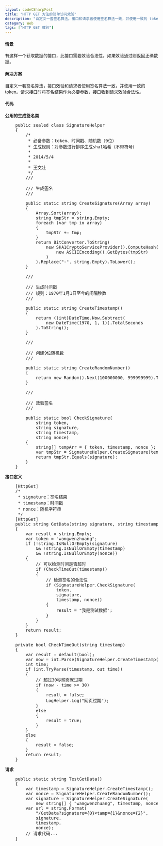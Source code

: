 ```yaml
---
layout: codeCSharpPost
title: "HTTP GET 方法的简单访问效验"
description: "自定义一套签名算法，接口和请求者使用签名算法一致，并使用一致的 token。请求接口时将签名结果作为必要参数，接口收到请求效验签名合法性。"
category: Web
tags: ["HTTP GET 效验"]
---
```


#### 情景 ####

有这样一个获取数据的接口，此接口需要效验合法性，如果效验通过则返回正确数据。

#### 解决方案 ####

自定义一套签名算法，接口效验和请求者使用签名算法一致，并使用一致的 token。请求接口时将签名结果作为必要参数，接口收到请求效验合法性。

#### 代码 ####

**公用的生成签名类**

<pre class="brush: csharp;">
    public sealed class SignatureHelper
    {
        /*
         * 必备参数：token、时间戳、随机数（9位）
         * 生成规则：对参数进行排序生成sha1哈希（不带符号）
         *
         * 2014/5/4
         *
         * 王文壮
         */
        /// <summary>
        /// 生成签名
        /// </summary>
        public static string CreateSignature(Array array)
        {
            Array.Sort(array);
            string tmpStr = string.Empty;
            foreach (var tmp in array)
            {
                tmpStr += tmp;
            }
            return BitConverter.ToString(
                new SHA1CryptoServiceProvider().ComputeHash(
                    new ASCIIEncoding().GetBytes(tmpStr)
                )
            ).Replace("-", string.Empty).ToLower();
        }

        /// <summary>
        /// 生成时间戳
        /// 规则：1970年1月1日至今的间隔秒数
        /// </summary>
        public static string CreateTimestamp()
        {
            return ((int)DateTime.Now.Subtract(
                new DateTime(1970, 1, 1)).TotalSeconds
            ).ToString();
        }

        /// <summary>
        /// 创建9位随机数
        /// </summary>
        public static string CreateRandomNumber()
        {
            return new Random().Next(100000000, 999999999).ToString();
        }

        /// <summary>
        /// 效验签名
        /// </summary>
        public static bool CheckSignature(
            string token,
            string signature,
            string timestamp,
            string nonce)
        {
            string[] tempArr = { token, timestamp, nonce };
            var tmpStr = SignatureHelper.CreateSignature(tempArr);
            return tmpStr.Equals(signature);
        }
    }
</pre>

**接口定义**

<pre class="brush: csharp;">
    [HttpGet]
    /*
     * signature：签名结果
     * timestamp：时间戳
     * nonce：随机字符串
     */
    [HttpGet]
    public string GetData(string signature, string timestamp, string nonce)
    {
        var result = string.Empty;
        var token = "wangwenzhuang";
        if (!string.IsNullOrEmpty(signature)
            && !string.IsNullOrEmpty(timestamp)
            && !string.IsNullOrEmpty(nonce))
        {
            // 可以检测时间是否超时
            if (CheckTimeOut(timestamp))
            {
                // 检测签名的合法性
                if (SignatureHelper.CheckSignature(
                    token,
                    signature,
                    timestamp, nonce))
                {
                    result = "我是测试数据";
                }
            }
        }
        return result;
    }

    private bool CheckTimeOut(string timestamp)
    {
        var result = default(bool);
        var now = int.Parse(SignatureHelper.CreateTimestamp());
        int time;
        if (int.TryParse(timestamp, out time))
        {
            // 超过30秒网页就过期
            if (now - time >= 30)
            {
                result = false;
                LogHelper.Log("网页过期");
            }
            else
            {
                result = true;
            }
        }
        else
        {
            result = false;
        }
        return result;
    }
</pre>

**请求**

<pre class="brush: csharp;">
    public static string TestGetData()
    {
        var timestamp = SignatureHelper.CreateTimestamp();
        var nonce = SignatureHelper.CreateRandomNumber();
        var signature = SignatureHelper.CreateSignature(
            new string[] { "wangwenzhuang", timestamp, nonce });
        var url = string.Format(
            "/GetData?signature={0}&timestamp={1}&nonce={2}",
            signature,
            timestamp,
            nonce);
        // 请求代码...
    }
</pre>